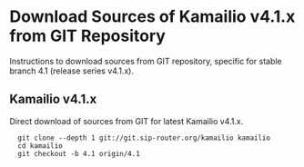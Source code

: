 # Download Sources of Kamailio v4.1.x from GIT Repository

Instructions to download sources from GIT repository, specific for
stable branch 4.1 (release series v4.1.x).

## Kamailio v4.1.x

Direct download of sources from GIT for latest Kamailio v4.1.x.

      git clone --depth 1 git://git.sip-router.org/kamailio kamailio
      cd kamailio
      git checkout -b 4.1 origin/4.1
